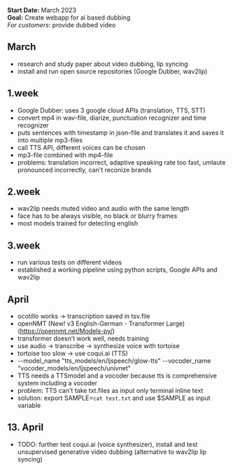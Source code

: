 
**Start Date:** March 2023
<br/>
**Goal:** Create webapp for ai based dubbing 
<br/>
*For customers*: provide dubbed video


## March

* research and study paper about video dubbing, lip syncing
* install and run open source repositories (Google Dubber, wav2lip)

## 1.week
* Google Dubber: uses 3 google cloud APIs (translation, TTS, STT)
* convert mp4 in wav-file, diarize, punctuation recognizer and time recognizer
* puts sentences with timestamp in json-file and translates it and saves it into multiple mp3-files
* call TTS API, different voices can be chosen
* mp3-file combined with mp4-file
* problems: translation incorrect, adaptive speaking rate too fast, umlaute pronounced incorrectly, can't reconize brands

## 2.week
* wav2lip needs muted video and audio with the same length
* face has to be always visible, no black or blurry frames
* most models trained for detecting english

## 3.week
* run various tests on different videos
* established a working pipeline using python scripts, Google APIs and wav2lip


## April

* ocotillo works → transcription saved in tsv.file
* openNMT (New! v3 English-German - Transformer Large) (https://opennmt.net/Models-py/)
* transformer doesn’t work well, needs training 
* use audio → transcribe → synthesize voice with tortoise 
* tortoise too slow → use coqui.ai (TTS) 
* --model_name "tts_models/en/ljspeech/glow-tts" --vocoder_name "vocoder_models/en/ljspeech/univnet"
* TTS needs a TTSmodel and a vocoder because tts is comprehensive system including a vocoder 
* problem: TTS can't take txt.files as input only terminal inline text 
* solution: export SAMPLE=`cat test.txt` and use $SAMPLE as input variable 

## 13. April

* TODO: further test coqui.ai (voice synthesizer), install and test unsupervised generative video dubbing (alternative to wav2lip lip syncing)


